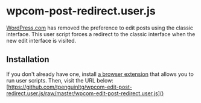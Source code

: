# wpcom-post-redirect.user.js
[WordPress.com](https://wordpress.com/) has removed the preference to edit posts using the classic interface. This user script forces a redirect to the classic interface when the new edit interface is visited.

## Installation
If you don't already have one, install [a browser extension](https://greasyfork.org/en/help/installing-user-scripts) that allows you to run user scripts. Then, visit the URL below:
[https://github.com/tpenguinltg/wpcom-edit-post-redirect.user.js/raw/master/wpcom-edit-post-redirect.user.js]()

